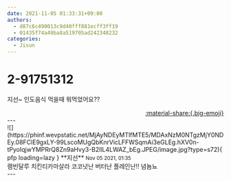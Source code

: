 ```yaml
---
date: 2021-11-05 01:33:31+09:00
authors:
  - d87c6c490013c9d40fff881ecff3ff19
  - 01435f74a49ba8a519705ad242348232
categories:
  - Jisun
---
```


# 2-91751312

<div class="post-container" markdown="1">
<div class="content-container md-sidebar__scrollwrap" markdown="1">

지선~ 인도음식 먹을때 뭐먹었어요??

</div>
</div>

<div style="text-align: right;" markdown="1">
<a href="https://weverse.io/fromis9/fanpost/2-91751312" style="text-align: right;">:material-share:{.big-emoji}</a>
</div>
---

<div class="comments-container md-sidebar__scrollwrap" markdown="1">
<div class="comment" markdown="1">
<div class='id-container' markdown="1">
![](https://phinf.wevpstatic.net/MjAyNDEyMTlfMTE5/MDAxNzM0NTgzMjY0NDEy.08FClE9gxLY-99LscoMUgQbKnrVicLFFWSqmAi3eGLEg.hXV0n-tPyoIqjwYMPRrQ8Zn9aHvy3-B2llL4LWAZ_bEg.JPEG/image.jpg?type=s72){ pfp loading=lazy }
**<span class="artist">지선</span>** <small>Nov 05 2021, 01:35</small><br>
</div>
<div class='comment-body' markdown="1">
램빈달루 치킨티카마살라 코코넛난 버터난 플레인난!! 념뇸뇨
</div>
</div>
</div>
---
